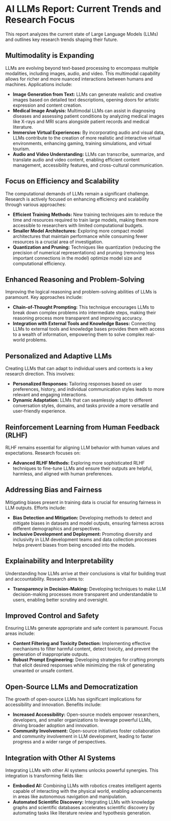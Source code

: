 # AI LLMs Report: Current Trends and Research Focus

This report analyzes the current state of Large Language Models (LLMs) and outlines key research trends shaping their future.

## Multimodality is Expanding

LLMs are evolving beyond text-based processing to encompass multiple modalities, including images, audio, and video. This multimodal capability allows for richer and more nuanced interactions between humans and machines. Applications include:

* **Image Generation from Text:**  LLMs can generate realistic and creative images based on detailed text descriptions, opening doors for artistic expression and content creation.
* **Medical Image Analysis:** Multimodal LLMs can assist in diagnosing diseases and assessing patient conditions by analyzing medical images like X-rays and MRI scans alongside patient records and medical literature.
* **Immersive Virtual Experiences:**  By incorporating audio and visual data, LLMs contribute to the creation of more realistic and interactive virtual environments, enhancing gaming, training simulations, and virtual tourism.
* **Audio and Video Understanding:** LLMs can transcribe, summarize, and translate audio and video content, enabling efficient content management, accessibility features, and cross-cultural communication.


## Focus on Efficiency and Scalability

The computational demands of LLMs remain a significant challenge. Research is actively focused on enhancing efficiency and scalability through various approaches:

* **Efficient Training Methods:**  New training techniques aim to reduce the time and resources required to train large models, making them more accessible to researchers with limited computational budgets.
* **Smaller Model Architectures:**  Exploring more compact model architectures that maintain performance while consuming fewer resources is a crucial area of investigation.
* **Quantization and Pruning:**  Techniques like quantization (reducing the precision of numerical representations) and pruning (removing less important connections in the model) optimize model size and computational efficiency.


## Enhanced Reasoning and Problem-Solving

Improving the logical reasoning and problem-solving abilities of LLMs is paramount. Key approaches include:

* **Chain-of-Thought Prompting:**  This technique encourages LLMs to break down complex problems into intermediate steps, making their reasoning process more transparent and improving accuracy.
* **Integration with External Tools and Knowledge Bases:**  Connecting LLMs to external tools and knowledge bases provides them with access to a wealth of information, empowering them to solve complex real-world problems.


## Personalized and Adaptive LLMs

Creating LLMs that can adapt to individual users and contexts is a key research direction. This involves:

* **Personalized Responses:**  Tailoring responses based on user preferences, history, and individual communication styles leads to more relevant and engaging interactions.
* **Dynamic Adaptation:** LLMs that can seamlessly adapt to different conversation styles, domains, and tasks provide a more versatile and user-friendly experience.


## Reinforcement Learning from Human Feedback (RLHF)

RLHF remains essential for aligning LLM behavior with human values and expectations.  Research focuses on:

* **Advanced RLHF Methods:**  Exploring more sophisticated RLHF techniques to fine-tune LLMs and ensure their outputs are helpful, harmless, and aligned with human preferences.


## Addressing Bias and Fairness

Mitigating biases present in training data is crucial for ensuring fairness in LLM outputs.  Efforts include:

* **Bias Detection and Mitigation:** Developing methods to detect and mitigate biases in datasets and model outputs, ensuring fairness across different demographics and perspectives.
* **Inclusive Development and Deployment:** Promoting diversity and inclusivity in LLM development teams and data collection processes helps prevent biases from being encoded into the models.


## Explainability and Interpretability

Understanding how LLMs arrive at their conclusions is vital for building trust and accountability.  Research aims to:

* **Transparency in Decision-Making:** Developing techniques to make LLM decision-making processes more transparent and understandable to users, enabling better scrutiny and oversight.


## Improved Control and Safety

Ensuring LLMs generate appropriate and safe content is paramount.  Focus areas include:

* **Content Filtering and Toxicity Detection:** Implementing effective mechanisms to filter harmful content, detect toxicity, and prevent the generation of inappropriate outputs.
* **Robust Prompt Engineering:** Developing strategies for crafting prompts that elicit desired responses while minimizing the risk of generating unwanted or unsafe content.


## Open-Source LLMs and Democratization

The growth of open-source LLMs has significant implications for accessibility and innovation.  Benefits include:

* **Increased Accessibility:** Open-source models empower researchers, developers, and smaller organizations to leverage powerful LLMs, driving broader adoption and innovation.
* **Community Involvement:** Open-source initiatives foster collaboration and community involvement in LLM development, leading to faster progress and a wider range of perspectives.


## Integration with Other AI Systems

Integrating LLMs with other AI systems unlocks powerful synergies. This integration is transforming fields like:

* **Embodied AI:** Combining LLMs with robotics creates intelligent agents capable of interacting with the physical world, enabling advancements in areas like autonomous navigation and manipulation.
* **Automated Scientific Discovery:**  Integrating LLMs with knowledge graphs and scientific databases accelerates scientific discovery by automating tasks like literature review and hypothesis generation.